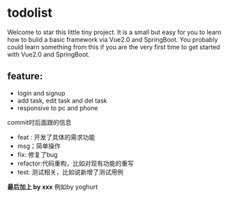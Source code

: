 # todolist
Welcome to star this little tiny project. It is a small but easy for you to learn how to build a basic framework via Vue2.0 and SpringBoot. You probably could learn something from this if you are the very first time to get started with Vue2.0 and SpringBoot. 
## feature:
* login and signup
* add task, edit task and del task
* responsive to pc and phone

commit时后面跟的信息
* feat : 开发了具体的需求功能
* msg；简单操作
* fix: 修复了bug
* refactor:代码重构，比如对现有功能的重写
* test: 测试相关，比如说新增了测试用例

**最后加上 by xxx**
例如by yoghurt
